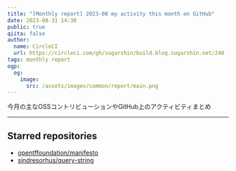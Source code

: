 ```yaml
---
title: "[Monthly report] 2023-08 my activity this month on GitHub"
date: 2023-08-31 14:38
public: true
qiita: false
author:
  name: CircleCI
  url: https://circleci.com/gh/sugarshin/build.blog.sugarshin.net/240
tags: monthly report
ogp:
  og:
    image:
      src: /assets/images/common/report/main.png
---
```


今月の主なOSSコントリビューションやGitHub上のアクティビティまとめ

***

## Starred repositories

- [opentffoundation/manifesto](https://github.com/opentffoundation/manifesto)
- [sindresorhus/query-string](https://github.com/sindresorhus/query-string)
